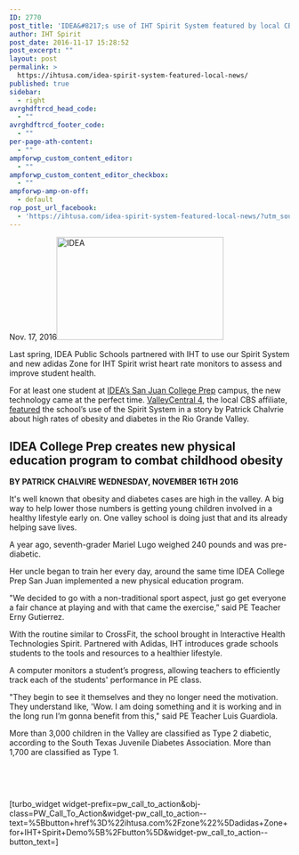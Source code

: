 ```yaml
---
ID: 2770
post_title: 'IDEA&#8217;s use of IHT Spirit System featured by local CBS affiliate'
author: IHT Spirit
post_date: 2016-11-17 15:28:52
post_excerpt: ""
layout: post
permalink: >
  https://ihtusa.com/idea-spirit-system-featured-local-news/
published: true
sidebar:
  - right
avrghdftrcd_head_code:
  - ""
avrghdftrcd_footer_code:
  - ""
per-page-ath-content:
  - ""
ampforwp_custom_content_editor:
  - ""
ampforwp_custom_content_editor_checkbox:
  - ""
ampforwp-amp-on-off:
  - default
rop_post_url_facebook:
  - 'https://ihtusa.com/idea-spirit-system-featured-local-news/?utm_source=ReviveOldPost&utm_medium=social&utm_campaign=ReviveOldPost'
---
```

<span style="font-weight: 400;">Nov. 17, 2016<a href="https://ihtusa.com/wp-content/uploads/2016/11/IDEA-news.jpg"><img class="size-medium wp-image-2771 alignright" src="https://ihtusa.com/wp-content/uploads/2016/11/IDEA-news-300x185.jpg" alt="IDEA" width="300" height="185"></a></span>

<span style="font-weight: 400;">Last spring, IDEA Public Schools partnered with IHT to use our Spirit System and new adidas Zone for IHT Spirit wrist heart rate monitors to assess and improve student health.</span>

<span style="font-weight: 400;">For at least one student at </span><a href="http://ideapublicschools.org/our-schools/idea-san-juan"><span style="font-weight: 400;">IDEA’s San Juan College Prep</span></a><span style="font-weight: 400;"> campus, the new technology came at the perfect time. </span><a href="http://valleycentral.com/"><span style="font-weight: 400;">ValleyCentral 4</span></a><span style="font-weight: 400;">, the local CBS affiliate, </span><a href="http://valleycentral.com/news/local/idea-college-prep-creates-new-physical-education-program-to-combat-childhood-obesity"><span style="font-weight: 400;">featured</span></a><span style="font-weight: 400;"> the school’s use of the Spirit System in a story by Patrick Chalvrie about high rates of obesity and diabetes in the Rio Grande Valley.</span>
<h2><b>IDEA College Prep creates new physical education program to combat childhood obesity</b></h2>
<b>BY PATRICK CHALVIRE WEDNESDAY, NOVEMBER 16TH 2016</b>

<span style="font-weight: 400;">It's well known that obesity and diabetes cases are high in the valley. A big way to help lower those numbers is getting young children involved in a healthy lifestyle early on. One valley school is doing just that and its already helping save lives.</span>

<span style="font-weight: 400;">A year ago, seventh-grader Mariel Lugo weighed 240 pounds and was pre-diabetic.</span>

<span style="font-weight: 400;">Her uncle began to train her every day, around the same time IDEA College Prep San Juan implemented a new physical education program.</span>

<span style="font-weight: 400;">"We decided to go with a non-traditional sport aspect, just go get everyone a fair chance at playing and with that came the exercise,” said PE Teacher Erny Gutierrez.</span>

<span style="font-weight: 400;">With the routine similar to CrossFit, the school brought in Interactive Health Technologies Spirit. Partnered with Adidas, IHT introduces grade schools students to the tools and resources to a healthier lifestyle.</span>

<span style="font-weight: 400;">A computer monitors a student’s progress, allowing teachers to efficiently track each of the students' performance in PE class.</span>

<span style="font-weight: 400;">"They begin to see it themselves and they no longer need the motivation. They understand like, 'Wow. I am doing something and it is working and in the long run I’m gonna benefit from this," said PE Teacher Luis Guardiola.</span>

<span style="font-weight: 400;">More than 3,000 children in the Valley are classified as Type 2 diabetic, according to the South Texas Juvenile Diabetes Association. More than 1,700 are classified as Type 1.</span>

&nbsp;

&nbsp;

[turbo_widget widget-prefix=pw_call_to_action&amp;obj-class=PW_Call_To_Action&amp;widget-pw_call_to_action--text=%5Bbutton+href%3D%22ihtusa.com%2Fzone%22%5Dadidas+Zone+for+IHT+Spirit+Demo%5B%2Fbutton%5D&amp;widget-pw_call_to_action--button_text=]

&nbsp;

&nbsp;